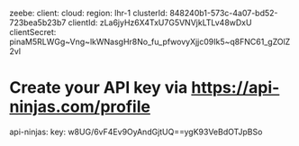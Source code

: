 zeebe:
  client:
    cloud:
      region: lhr-1
      clusterId: 848240b1-573c-4a07-bd52-723bea5b23b7
      clientId: zLa6jyHz6X4TxU7G5VNVjkLTLv48wDxU
      clientSecret: pinaM5RLWGg~Vng~lkWNasgHr8No_fu_pfwovyXjjc09Ik5~q8FNC61_gZOlZ2vl

# Create your API key via https://api-ninjas.com/profile
api-ninjas:
  key: w8UG/6vF4Ev9OyAndGjtUQ==ygK93VeBdOTJpBSo
